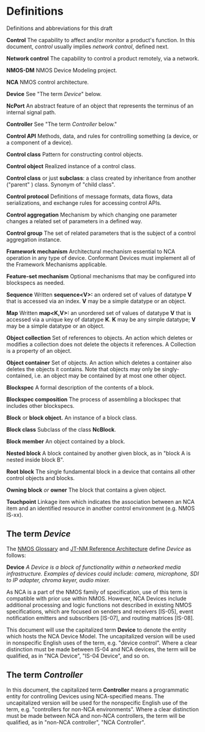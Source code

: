 # Definitions

Definitions and abbreviations for this draft

**Control** The capability to affect and/or monitor a product's function. In this document, _control_ usually implies _network control_, defined next.

**Network control** The capability to control a product remotely, via a network.

**NMOS-DM** NMOS Device Modeling project.

**NCA** NMOS control architecture.

**Device** See "The term _Device_" below.

**NcPort** An abstract feature of an object that represents the terminus of an internal signal path.

**Controller** See "The term _Controller_ below."

**Control API** Methods, data, and rules for controlling something (a device, or a component of a device).

**Control class** Pattern for constructing control objects.

**Control object** Realized instance of a control class.

**Control class** or just **subclass**: a class created by inheritance from another ("parent" ) class. Synonym of "child class".

**Control protocol** Definitions of message formats, data flows, data serializations, and exchange rules for accessing control APIs.

**Control aggregation** Mechanism by which changing one parameter changes a related set of parameters in a defined way.

**Control group** The set of related parameters that is the subject of a control aggregation instance.

**Framework mechanism** Architectural mechanism essential to NCA operation in any type of device. Conformant Devices must implement all of the Framework Mechanisms applicable.

**Feature-set mechanism** Optional mechanisms that may be configured into blockspecs as needed.

**Sequence** Written **sequence\<V\>:** an ordered set of values of datatype **V** that is accessed via an index. **V** may be a simple datatype or an object.

**Map** Written **map\<K,V\>:** an unordered set of values of datatype **V** that is accessed via a unique key of datatype **K**. **K** may be any simple datatype; **V** may be a simple datatype or an object.

**Object collection** Set of references to objects. An action which deletes or modifies a collection does not delete the objects it references. A Collection is a property of an object.

**Object container** Set of objects. An action which deletes a container also deletes the objects it contains. Note that objects may only be singly-contained, i.e. an object may be contained by at most one other object.

**Blockspec** A formal description of the contents of a block.

**Blockspec composition** The process of assembling a blockspec that includes other blockspecs.

**Block** or **block object.** An instance of a block class.

**Block class** Subclass of the class **NcBlock**.

**Block member** An object contained by a block.

**Nested block** A block contained by another given block, as in "block A is nested inside block B".

**Root block** The single fundamental block in a device that contains all other control objects and blocks.

**Owning block** _or_ **owner** The block that contains a given object.

**Touchpoint** Linkage item which indicates the association between an NCA item and an identified resource in another control environment (e.g. NMOS IS-xx).

## The term _Device_

The [NMOS Glossary][NMOS-G] and [JT-NM Reference Architecture][JTNM-RA] define _Device_ as follows:

**Device** _A Device is a block of functionality within a networked media infrastructure. Examples of devices could include: camera, microphone, SDI to IP adapter, chroma keyer, audio mixer._

As NCA is a part of the NMOS family of specification, use of this term is compatible with prior use within NMOS. However, NCA Devices include additional processing and logic functions not described in existing NMOS specifications, which are focused on senders and receivers \[IS-05\], event notification emitters and subscribers \[IS-07\], and routing matrices \[IS-08\].

This document will use the capitalized term **Device** to denote the entity which hosts the NCA Device Model. The uncapitalized version will be used in nonspecific English uses of the term, e.g. "device control". Where a clear distinction must be made between IS-04 and NCA devices, the term will be qualified, as in "NCA Device", "IS-04 Device", and so on.

## The term _Controller_

In this document, the capitalized term **Controller** means a programmatic entity for controlling Devices using NCA-specified means. The uncapitalized version will be used for the nonspecific English use of the term, e.g. "controllers for non-NCA environments". Where a clear distinction must be made between NCA and non-NCA controllers, the term will be qualified, as in "non-NCA controller", "NCA Controller".

[NMOS-G]: https://specs.amwa.tv/nmos/branches/main/docs/Glossary.html "NMOS Glossary"

<!-- 
[NMOS-OV]: https://specs.amwa.tv/nmos/branches/main/docs/Technical_Overview.html "NMOS Technical Overview"
 -->

[JTNM-RA]: https://www.jt-nm.org/reference-architecture "Joint Taskforce on Network Media Reference Architecture v1.0"
